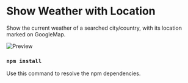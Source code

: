 # Show Weather with Location

Show the current weather of a searched city/country, with its location marked on GoogleMap.

![Preview](./assets/images/Show_Weather_with_location.gif)

### `npm install`

Use this command to resolve the npm dependencies.

